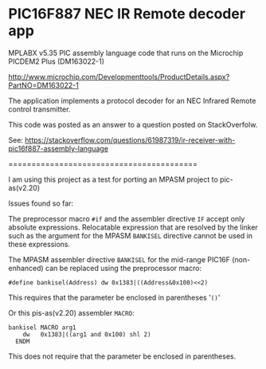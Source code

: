 PIC16F887 NEC IR Remote decoder app
===================================

MPLABX v5.35 PIC assembly language code that runs on the Microchip PICDEM2 Plus (DM163022-1) 

http://www.microchip.com/Developmenttools/ProductDetails.aspx?PartNO=DM163022-1

The application implements a protocol decoder for an NEC Infrared Remote control transmitter.

This code was posted as an answer to a question posted on StackOverfolw.

See: https://stackoverflow.com/questions/61987319/ir-receiver-with-pic16f887-assembly-language

=========================================

I am using this project as a test for porting an MPASM project to pic-as(v2.20)

Issues found so far:

The preprocessor macro `#if` and the assembler directive `IF` accept only absolute 
expressions. Relocatable expression that are resolved by the linker such as the 
argument for the MPASM `BANKISEL` directive cannot be used in these expressions.

The MPASM assembler directive `BANKISEL` for the mid-range PIC16F (non-enhanced) 
can be replaced using the preprocessor macro:

`#define bankisel(Address) dw 0x1383|((Address&0x100)<<2)`

This requires that the parameter be enclosed in parentheses '`()`'

Or this pis-as(v2.20) assembler `MACRO`:

    bankisel MACRO arg1
        dw   0x1383|((arg1 and 0x100) shl 2)
      ENDM

This does not require that the parameter be enclosed in parentheses.
